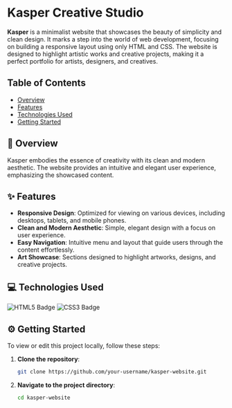 # Kasper Creative Studio

**Kasper** is a minimalist website that showcases the beauty of simplicity and clean design. It marks a step into the world of web development, focusing on building a responsive layout using only HTML and CSS. The website is designed to highlight artistic works and creative projects, making it a perfect portfolio for artists, designers, and creatives.

## Table of Contents

- [Overview](#overview)
- [Features](#features)
- [Technologies Used](#technologies-used)
- [Getting Started](#getting-started)


## 🎯 Overview

Kasper embodies the essence of creativity with its clean and modern aesthetic. The website provides an intuitive and elegant user experience, emphasizing the showcased content.

## ✨ Features

- **Responsive Design**: Optimized for viewing on various devices, including desktops, tablets, and mobile phones.
- **Clean and Modern Aesthetic**: Simple, elegant design with a focus on user experience.
- **Easy Navigation**: Intuitive menu and layout that guide users through the content effortlessly.
- **Art Showcase**: Sections designed to highlight artworks, designs, and creative projects.

## 💻 Technologies Used

![HTML5 Badge](https://img.shields.io/badge/HTML5-E34F26?style=for-the-badge&logo=html5&logoColor=white)
![CSS3 Badge](https://img.shields.io/badge/CSS3-1572B6?style=for-the-badge&logo=css3&logoColor=white)

## ⚙️ Getting Started

To view or edit this project locally, follow these steps:

1. **Clone the repository**:
   ```bash
   git clone https://github.com/your-username/kasper-website.git
2. **Navigate to the project directory**:
   ```bash
   cd kasper-website
